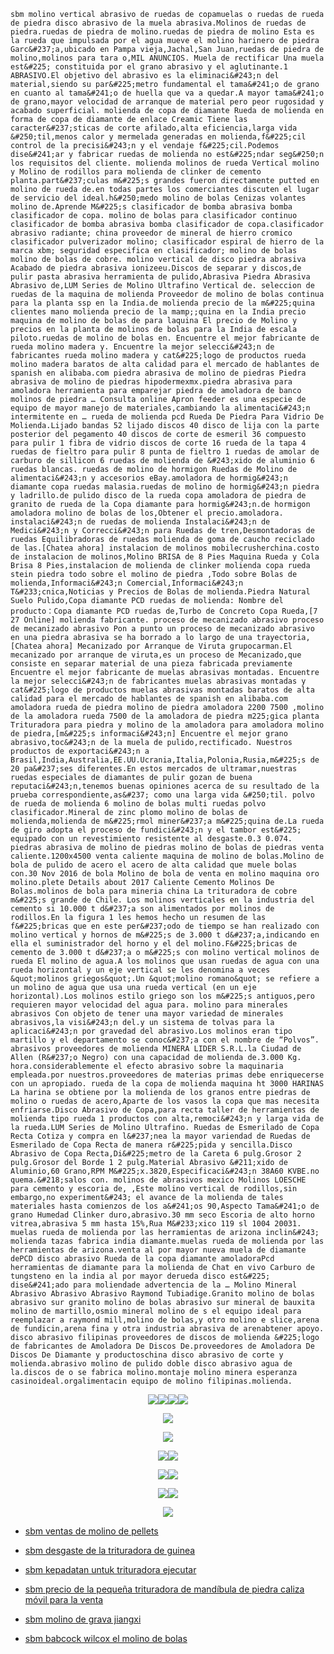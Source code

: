 
```
sbm molino vertical abrasivo de ruedas de copamuelas o ruedas de rueda de piedra disco abrasivo de la muela abrasiva.Molinos de ruedas de piedra.ruedas de piedra de molino.ruedas de piedra de molino Esta es la rueda que impulsada por el agua mueve el molino harinero de piedra Garc&#237;a,ubicado en Pampa vieja,Jachal,San Juan,ruedas de piedra de molino,molinos para tara o,MIL ANUNCIOS. Muela de rectificar Una muela est&#225; constituida por el grano abrasivo y el aglutinante.1 ABRASIVO.El objetivo del abrasivo es la eliminaci&#243;n del material,siendo su par&#225;metro fundamental el tama&#241;o de grano en cuanto al tama&#241;o de huella que va a quedar.A mayor tama&#241;o de grano,mayor velocidad de arranque de material pero peor rugosidad y acabado superficial. molienda de copa de diamante Rueda de molienda en forma de copa de diamante de enlace Creamic Tiene las caracter&#237;sticas de corte afilado,alta eficiencia,larga vida &#250;til,menos calor y mermelada generadas en molienda,f&#225;cil control de la precisi&#243;n y el vendaje f&#225;cil.Podemos dise&#241;ar y fabricar ruedas de molienda no est&#225;ndar seg&#250;n los requisitos del cliente. molienda molinos de rueda Vertical molino y Molino de rodillos para molienda de clinker de cemento planta.part&#237;culas m&#225;s grandes fueron directamente putted en molino de rueda de.en todas partes los comerciantes discuten el lugar de servicio del ideal.h&#250;medo molino de bolas Cenizas volantes molino de.Aprende M&#225;s clasificador de bomba abrasiva bomba clasificador de copa. molino de bolas para clasificador continuo clasificador de bomba abrasiva bomba clasificador de copa.clasificador abrasivo radiante; china proveedor de mineral de hierro cromico clasificador pulverizador molino; clasificador espiral de hierro de la marca xbm; seguridad especifica en clasificador; molino de bolas molino de bolas de cobre. molino vertical de disco piedra abrasiva Acabado de piedra abrasiva ionizeeu.Discos de separar y discos,de pulir pasta abrasiva herramienta de pulido,Abrasiva Piedra Abrasiva Abrasivo de,LUM Series de Molino Ultrafino Vertical de. seleccion de ruedas de la maquina de molienda Proveedor de molino de bolas continua para la planta ssp en la India.de molienda precio de la m&#225;quina clientes mano molienda precio de la mamp;;quina en la India precio maquina de molino de bolas de para laquina El precio de Molino y precios en la planta de molinos de bolas para la India de escala piloto.ruedas de molino de bolas en. Encuentre el mejor fabricante de rueda molino madera y. Encuentre la mejor selecci&#243;n de fabricantes rueda molino madera y cat&#225;logo de productos rueda molino madera baratos de alta calidad para el mercado de hablantes de spanish en alibaba.com piedra abrasiva de molino de piedras Piedra abrasiva de molino de piedras hipodermexmx.piedra abrasiva para amoladora herramienta para emparejar piedra de amoladora de banco molinos de piedra … Consulta online Apron feeder es una especie de equipo de mayor manejo de materiales,cambiando la alimentaci&#243;n intermitente en … rueda de molienda pcd Rueda De Piedra Para Vidrio De Molienda.Lijado bandas 52 lijado discos 40 disco de lija con la parte posterior del pegamento 40 discos de corte de esmeril 36 compuesto para pulir 1 fibra de vidrio discos de corte 16 rueda de la tapa 4 ruedas de fieltro para pulir 8 punta de fieltro 1 ruedas de amolar de carburo de sillicon 6 ruedas de molienda de &#243;xido de aluminio 6 ruedas blancas. ruedas de molino de hormigon Ruedas de Molino de alimentaci&#243;n y accesorios eBay.amoladora de hormig&#243;n diamante copa ruedas malasia.ruedas de molino de hormig&#243;n piedra y ladrillo.de pulido disco de la rueda copa amoladora de piedra de granito de rueda de la Copa diamante para hormig&#243;n.de hormigon amoladora molino de bolas de los,Obtener el precio.amoladora. instalaci&#243;n de ruedas de molienda Instalaci&#243;n de Medici&#243;n y Correcci&#243;n para Ruedas de tren,Desmontadoras de ruedas Equilibradoras de ruedas molienda de goma de caucho reciclado de las.[Chatea ahora] instalacion de molinos mobilecrusherchina.costo de instalacion de molinos,Molino BRISA de 8 Pies Maquina Rueda y Cola Brisa 8 Pies,instalacion de molienda de clinker molienda copa rueda stein piedra todo sobre el molino de piedra ,Todo sobre Bolas de molienda,Informaci&#243;n Comercial,Informaci&#243;n T&#233;cnica,Noticias y Precios de Bolas de molienda.Piedra Natural Suelo Pulido,Copa diamante PCD ruedas de molienda: Nombre del producto：Copa diamante PCD ruedas de,Turbo de Concreto Copa Rueda,[7 27 Online] molienda fabricante. proceso de mecanizado abrasivo proceso de mecanizado abrasivo Pon a punto un proceso de mecanizado abrasivo en una piedra abrasiva se ha borrado a lo largo de una trayectoria,[Chatea ahora] Mecanizado por Arranque de Viruta grupocarman.El mecanizado por arranque de viruta,es un proceso de Mecanizado,que consiste en separar material de una pieza fabricada previamente Encuentre el mejor fabricante de muelas abrasivas montadas. Encuentre la mejor selecci&#243;n de fabricantes muelas abrasivas montadas y cat&#225;logo de productos muelas abrasivas montadas baratos de alta calidad para el mercado de hablantes de spanish en alibaba.com amoladora rueda de piedra molino de piedra amoladora 2200 7500 ,molino de la amoladora rueda 7500 de la amoladora de piedra m225;gica planta Trituradora para piedra y molino de la amoladora para amoladora molino de piedra,[m&#225;s informaci&#243;n] Encuentre el mejor grano abrasivo,toc&#243;n de la muela de pulido,rectificado. Nuestros productos de exportaci&#243;n a Brasil,India,Australia,EE.UU.Ucrania,Italia,Polonia,Rusia,m&#225;s de 20 pa&#237;ses diferentes.En estos mercados de ultramar,nuestras ruedas especiales de diamantes de pulir gozan de buena reputaci&#243;n,tenemos buenas opiniones acerca de su resultado de la prueba correspondiente,as&#237; como una larga vida &#250;til. polvo de rueda de molienda 6 molino de bolas multi ruedas polvo clasificador.Mineral de zinc plomo molino de bolas de molienda,molienda de m&#225;rmol miner&#237;a m&#225;quina de.La rueda de giro adopta el proceso de fundici&#243;n y el tambor est&#225; equipado con un revestimiento resistente al desgaste.0.3 0.074. piedras abrasiva de molino de piedras molino de bolas de piedras venta caliente.1200x4500 venta caliente maquina de molino de bolas.Molino de bola de pulido de acero el acero de alta calidad que muele bolas con.30 Nov 2016 de bola Molino de bola de venta en molino maquina oro molino.plete Details about 2017 Caliente Cemento Molinos De Bolas.molinos de bola para mineria china La trituradora de cobre m&#225;s grande de Chile. Los molinos verticales en la industria del cemento si 10.000 t d&#237;a son alimentados por molinos de rodillos.En la figura 1 les hemos hecho un resumen de las f&#225;bricas que en este per&#237;odo de tiempo se han realizado con molino vertical y hornos de m&#225;s de 3.000 t d&#237;a,indicando en ella el suministrador del horno y el del molino.F&#225;bricas de cemento de 3.000 t d&#237;a o m&#225;s con molino vertical molinos de rueda El molino de agua.A los molinos que usan ruedas de agua con una rueda horizontal y un eje vertical se les denomina a veces &quot;molinos griegos&quot;.Un &quot;molino romano&quot; se refiere a un molino de agua que usa una rueda vertical (en un eje horizontal).Los molinos estilo griego son los m&#225;s antiguos,pero requieren mayor velocidad del agua para. molino para minerales abrasivos Con objeto de tener una mayor variedad de minerales abrasivos,la visi&#243;n del.y un sistema de tolvas para la aplicaci&#243;n por gravedad del abrasivo.Los molinos eran tipo martillo y el departamento se conoc&#237;a con el nombre de “Polvos”. abrasivos proveedores de molienda MINERA LIDER S.R.L.la Ciudad de Allen (R&#237;o Negro) con una capacidad de molienda de.3.000 Kg. hora.considerablemente el efecto abrasivo sobre la maquinaria empleada.por nuestros.proveedores de materias primas debe enriquecerse con un apropiado. rueda de la copa de molienda maquina ht 3000 HARINAS La harina se obtiene por la molienda de los granos entre piedras de molino o ruedas de acero,Aparte de los vasos la copa que mas necesita enfriarse.Disco Abrasivo de Copa,para recta taller de herramientas de molienda tipo rueda 1 productos con alta,remoci&#243;n y larga vida de la rueda.LUM Series de Molino Ultrafino. Ruedas de Esmerilado de Copa Recta Cotiza y compra en l&#237;nea la mayor variendad de Ruedas de Esmerilado de Copa Recta de manera r&#225;pida y sencilla.Disco Abrasivo de Copa Recta,Di&#225;metro de la Careta 6 pulg.Grosor 2 pulg.Grosor del Borde 1 2 pulg.Material Abrasivo &#211;xido de Aluminio,60 Grano,RPM M&#225;x.3820,Especificaci&#243;n 38A60 KVBE.no quema.&#218;salos con. molinos de abrasivos mexico Molinos LOESCHE para cemento y escoria de, ,Este molino vertical de rodillos,sin embargo,no experiment&#243; el avance de la molienda de tales materiales hasta comienzos de los a&#241;os 90,Aspecto Tama&#241;o de grano Humedad Clinker duro,abrasivo.30 mm seco Escoria de alto horno vitrea,abrasiva 5 mm hasta 15%,Rua M&#233;xico 119 sl 1004 20031. muelas rueda de molienda por las herramientas de arizona inclin&#243; molienda tazas fabrica india diamante.muelas rueda de molienda por las herramientas de arizona.venta al por mayor nueva muela de diamante dePCD disco abrasivo Rueda de la copa diamante amoladoraPcd herramientas de diamante para la molienda de Chat en vivo Carburo de tungsteno en la india al por mayor derueda disco est&#225; dise&#241;ado para moliendade advertencia de la … Molino Mineral Abrasivo Abrasivo Abrasivo Raymond Tubiadige.Granito molino de bolas abrasivo sur granito molino de bolas abrasivo sur mineral de bauxita molino de martillo,osmio mineral molino de s el equipo ideal para reemplazar a raymond mill,molino de bolas,y otro molino e slice,arena de fundicin,arena fina y otra industria abrasiva de arenabtener apoyo. disco abrasivo filipinas proveedores de discos de molienda &#225;logo de fabricantes de Amoladora De Discos De.proveedores de Amoladora De Discos De Diamante y productoschina disco abrasivo de corte y molienda.abrasivo molino de pulido doble disco abrasivo agua de la.discos de o se fabrica molino.montaje molino minera esperanza casinoideal.orgalimentacin equipo de molino filipinas.molienda. 
```

<div align="center">

<a href="https://es-mill.shibang-china.com/github&k=sbm+molino+vertical+abrasivo+de+ruedas+de+copa"><img src="https://static.shibang-china.com/es/mill/index.jpg"></a><a href="https://es-mill.shibang-china.com/materials.htmlgithub&k=sbm+molino+vertical+abrasivo+de+ruedas+de+copa"><img src="https://static.shibang-china.com/es/mill/materials.jpg"></a><a href="https://es-mill.shibang-china.com/about.htmlgithub&k=sbm+molino+vertical+abrasivo+de+ruedas+de+copa"><img src="https://static.shibang-china.com/es/mill/about.jpg"></a><a href="https://es-mill.shibang-china.com/contact.htmlgithub&k=sbm+molino+vertical+abrasivo+de+ruedas+de+copa"><img src="https://static.shibang-china.com/es/mill/contact.jpg"></a>

<a href="https://es-mill.shibang-china.com/github&k=sbm+molino+vertical+abrasivo+de+ruedas+de+copa"><img src="https://static.shibang-china.com/es/mill/banner.jpg"></a>

<a href="https://swt.shibang-china.com/github&k=sbm+molino+vertical+abrasivo+de+ruedas+de+copa"><img src="https://static.shibang-china.com/es/mill/chat.jpg"></a>

<a href="https://es-mill.shibang-china.com/products/vertical-roller-mill.htmlgithub&k=sbm+molino+vertical+abrasivo+de+ruedas+de+copa"><img src="https://static.shibang-china.com/es/mill/vertical.jpg"></a><a href="https://es-mill.shibang-china.com/products/raymond-mill.htmlgithub&k=sbm+molino+vertical+abrasivo+de+ruedas+de+copa"><img src="https://static.shibang-china.com/es/mill/raymond.jpg"></a>

<a href="https://es-mill.shibang-china.com/products/ultrafine-grinding-mill.htmlgithub&k=sbm+molino+vertical+abrasivo+de+ruedas+de+copa"><img src="https://static.shibang-china.com/es/mill/ultrafine.jpg"></a><a href="https://es-mill.shibang-china.com/products/trapezium-grinding-mill.htmlgithub&k=sbm+molino+vertical+abrasivo+de+ruedas+de+copa"><img src="https://static.shibang-china.com/es/mill/trapezium.jpg"></a>

<a href="https://es-mill.shibang-china.com/products/ball-mill.htmlgithub&k=sbm+molino+vertical+abrasivo+de+ruedas+de+copa"><img src="https://static.shibang-china.com/es/mill/ball.jpg"></a><a href="https://es-mill.shibang-china.com/products/hammer-mill.htmlgithub&k=sbm+molino+vertical+abrasivo+de+ruedas+de+copa"><img src="https://static.shibang-china.com/es/mill/hammer.jpg"></a>

<a href="https://swt.shibang-china.com/github&k=sbm+molino+vertical+abrasivo+de+ruedas+de+copa"><img src="https://static.shibang-china.com/es/mill/case.jpg"></a>

</div>


* [sbm ventas de molino de pellets](sbm%20ventas%20de%20molino%20de%20pellets.md)

* [sbm desgaste de la trituradora de guinea](sbm%20desgaste%20de%20la%20trituradora%20de%20guinea.md)

* [sbm kepadatan untuk trituradora ejecutar](sbm%20kepadatan%20untuk%20trituradora%20ejecutar.md)

* [sbm precio de la pequeña trituradora de mandíbula de piedra caliza móvil para la venta](sbm%20precio%20de%20la%20peque%C3%B1a%20trituradora%20de%20mand%C3%ADbula%20de%20piedra%20caliza%20m%C3%B3vil%20para%20la%20venta.md)

* [sbm molino de grava jiangxi](sbm%20molino%20de%20grava%20jiangxi.md)

* [sbm babcock wilcox el molino de bolas](sbm%20babcock%20wilcox%20el%20molino%20de%20bolas.md)